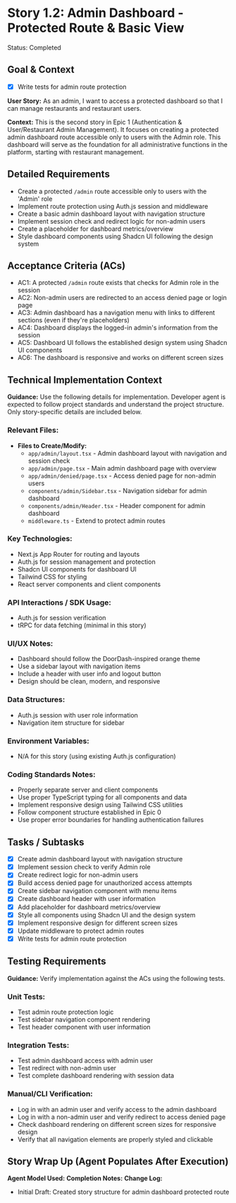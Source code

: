 # Story 1.2: Admin Dashboard - Protected Route & Basic View

Status: Completed

## Goal & Context

- [x] Write tests for admin route protection

**User Story:** As an admin, I want to access a protected dashboard so that I can manage restaurants and restaurant users.

**Context:** This is the second story in Epic 1 (Authentication & User/Restaurant Admin Management). It focuses on creating a protected admin dashboard route accessible only to users with the Admin role. This dashboard will serve as the foundation for all administrative functions in the platform, starting with restaurant management.

## Detailed Requirements

- Create a protected `/admin` route accessible only to users with the 'Admin' role
- Implement route protection using Auth.js session and middleware
- Create a basic admin dashboard layout with navigation structure
- Implement session check and redirect logic for non-admin users
- Create a placeholder for dashboard metrics/overview
- Style dashboard components using Shadcn UI following the design system

## Acceptance Criteria (ACs)

- AC1: A protected `/admin` route exists that checks for Admin role in the session
- AC2: Non-admin users are redirected to an access denied page or login page
- AC3: Admin dashboard has a navigation menu with links to different sections (even if they're placeholders)
- AC4: Dashboard displays the logged-in admin's information from the session
- AC5: Dashboard UI follows the established design system using Shadcn UI components
- AC6: The dashboard is responsive and works on different screen sizes

## Technical Implementation Context

**Guidance:** Use the following details for implementation. Developer agent is expected to follow project standards and understand the project structure. Only story-specific details are included below.

### Relevant Files:

- **Files to Create/Modify:**
  - `app/admin/layout.tsx` - Admin dashboard layout with navigation and session check
  - `app/admin/page.tsx` - Main admin dashboard page with overview
  - `app/admin/denied/page.tsx` - Access denied page for non-admin users
  - `components/admin/Sidebar.tsx` - Navigation sidebar for admin dashboard
  - `components/admin/Header.tsx` - Header component for admin dashboard
  - `middleware.ts` - Extend to protect admin routes

### Key Technologies:

- Next.js App Router for routing and layouts
- Auth.js for session management and protection
- Shadcn UI components for dashboard UI
- Tailwind CSS for styling
- React server components and client components

### API Interactions / SDK Usage:

- Auth.js for session verification
- tRPC for data fetching (minimal in this story)

### UI/UX Notes:

- Dashboard should follow the DoorDash-inspired orange theme
- Use a sidebar layout with navigation items
- Include a header with user info and logout button
- Design should be clean, modern, and responsive

### Data Structures:

- Auth.js session with user role information
- Navigation item structure for sidebar

### Environment Variables:

- N/A for this story (using existing Auth.js configuration)

### Coding Standards Notes:

- Properly separate server and client components
- Use proper TypeScript typing for all components and data
- Implement responsive design using Tailwind CSS utilities
- Follow component structure established in Epic 0
- Use proper error boundaries for handling authentication failures

## Tasks / Subtasks

- [x] Create admin dashboard layout with navigation structure
- [x] Implement session check to verify Admin role
- [x] Create redirect logic for non-admin users
- [x] Build access denied page for unauthorized access attempts
- [x] Create sidebar navigation component with menu items
- [x] Create dashboard header with user information
- [x] Add placeholder for dashboard metrics/overview
- [x] Style all components using Shadcn UI and the design system
- [x] Implement responsive design for different screen sizes
- [x] Update middleware to protect admin routes
- [x] Write tests for admin route protection

## Testing Requirements

**Guidance:** Verify implementation against the ACs using the following tests.

### Unit Tests:

- Test admin route protection logic
- Test sidebar navigation component rendering
- Test header component with user information

### Integration Tests:

- Test admin dashboard access with admin user
- Test redirect with non-admin user
- Test complete dashboard rendering with session data

### Manual/CLI Verification:

- Log in with an admin user and verify access to the admin dashboard
- Log in with a non-admin user and verify redirect to access denied page
- Check dashboard rendering on different screen sizes for responsive design
- Verify that all navigation elements are properly styled and clickable

## Story Wrap Up (Agent Populates After Execution)

**Agent Model Used:**
**Completion Notes:**
**Change Log:**

- Initial Draft: Created story structure for admin dashboard protected route
